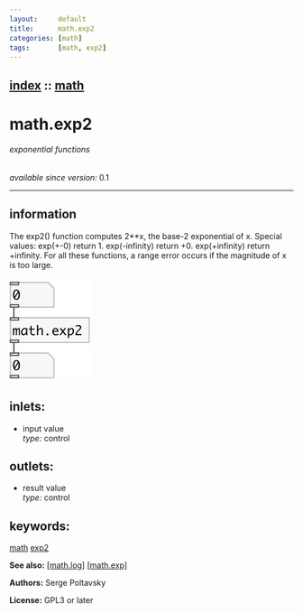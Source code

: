 ```yaml
---
layout:     default
title:      math.exp2
categories: [math]
tags:       [math, exp2]
---
```

[index](index.html) :: [math](category_math.html)
---

# math.exp2

###### exponential functions

*available since version:* 0.1

---


## information
The exp2() function computes 2**x, the base-2 exponential of x. Special values: exp(+-0) return 1. exp(-infinity) return +0. exp(+infinity) return +infinity. For all these functions, a range error occurs if the magnitude of x is too large.


[![example](../examples/img/math.exp2.jpg)](../examples/pd/math.exp2.pd)









## inlets:

* input value<br>
_type:_ control



## outlets:

* result value<br>
_type:_ control



## keywords:

[math](keywords/math.html)
[exp2](keywords/exp2.html)



**See also:**
[\[math.log\]](math.log.html)
[\[math.exp\]](math.exp.html)




**Authors:** Serge Poltavsky




**License:** GPL3 or later





